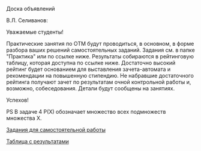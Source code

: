Доска объявлений 

В.Л. Селиванов:

Уважаемые студенты!

Практические занятия по ОТМ будут проводиться, в основном, в форме разбора ваших решений самостоятельных заданий. Задания см. в папке "Практика" или по ссылке ниже. 
Результаты собираются в рейтинговую таблицу, которая доступна по ссылке ниже. Достаточно высокий рейтинг будет основанием для выставления зачета-автомата и рекомендации на повышенную стипендию.
Не набравшие достаточного рейтинга получают зачет по результатам очной контрольной работы и, возможно, собеседования. Детали будут сообщены на занятиях.

Успехов!

PS В задаче 4 P(X) обозначает множество всех подмножеств множества X.  

[Задания для самостоятельной работы](https://docs.yandex.ru/docs/view?url=ya-disk%3A%2F%2F%2Fdisk%2FSetTheory2023%2F%D0%97%D0%B0%D0%B4%D0%B0%D0%BD%D0%B8%D1%8F%2FTask2.pdf&name=Task2.pdf&uid=1130000047699803&nosw=1)



[Таблица с результатами](https://docs.google.com/spreadsheets/d/1evWp-Hhzs36jRN7MhpjcBVy7LAIIiQPZFxvZDyPBJHM/edit#gid=0)

